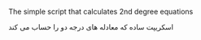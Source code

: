 The simple script that calculates 2nd degree equations


اسکریپت ساده که معادله های درجه دو را حساب می کند
